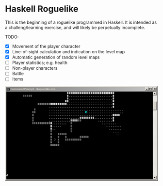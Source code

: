 Haskell Roguelike
===

This is the beginning of a roguelike programmed in Haskell.  It is intended as a challeng/learning exercise, and will likely be perpetually incomplete.

TODO:
- [x] Movement of the player character
- [x] Line-of-sight calculation and indication on the level map
- [x] Automatic generation of random level maps
- [ ] Player statistics; e.g. health
- [ ] Non-player characters
- [ ] Battle
- [ ] Items

![Haskell Roguelike](roguelike.png)
